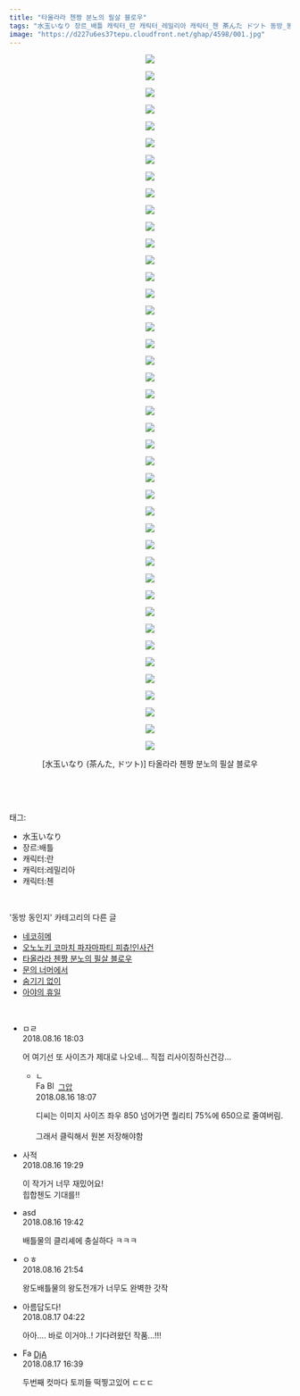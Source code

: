 ```yaml
---
title: "타올라라 첸짱 분노의 필살 블로우"
tags: "水玉いなり 장르_배틀 캐릭터_란 캐릭터_레밀리아 캐릭터_첸 茶んた ドツト 동방_동인지"
image: "https://d227u6es37tepu.cloudfront.net/ghap/4598/001.jpg"
---
```

<div class="article">
<p style="text-align: center; clear: none; float: none;"><img src="{{ site.imgserver6 }}/ghap/4598/001.jpg"/></p>
<p style="text-align: center; clear: none; float: none;"><img src="{{ site.imgserver6 }}/ghap/4598/002.jpg"/></p>
<p style="text-align: center; clear: none; float: none;"><img src="{{ site.imgserver6 }}/ghap/4598/003.jpg"/></p>
<p style="text-align: center; clear: none; float: none;"><img src="{{ site.imgserver6 }}/ghap/4598/004.jpg"/></p>
<p style="text-align: center; clear: none; float: none;"><img src="{{ site.imgserver6 }}/ghap/4598/005.jpg"/></p>
<p style="text-align: center; clear: none; float: none;"><img src="{{ site.imgserver6 }}/ghap/4598/006.jpg"/></p>
<p style="text-align: center; clear: none; float: none;"><img src="{{ site.imgserver6 }}/ghap/4598/007.jpg"/></p>
<p style="text-align: center; clear: none; float: none;"><img src="{{ site.imgserver6 }}/ghap/4598/008.jpg"/></p>
<p style="text-align: center; clear: none; float: none;"><img src="{{ site.imgserver6 }}/ghap/4598/009.jpg"/></p>
<p style="text-align: center; clear: none; float: none;"><img src="{{ site.imgserver6 }}/ghap/4598/010.jpg"/></p>
<p style="text-align: center; clear: none; float: none;"><img src="{{ site.imgserver6 }}/ghap/4598/011.jpg"/></p>
<p style="text-align: center; clear: none; float: none;"><img src="{{ site.imgserver6 }}/ghap/4598/012.jpg"/></p>
<p style="text-align: center; clear: none; float: none;"><img src="{{ site.imgserver6 }}/ghap/4598/013.jpg"/></p>
<p style="text-align: center; clear: none; float: none;"><img src="{{ site.imgserver6 }}/ghap/4598/014.jpg"/></p>
<p style="text-align: center; clear: none; float: none;"><img src="{{ site.imgserver6 }}/ghap/4598/015.jpg"/></p>
<p style="text-align: center; clear: none; float: none;"><img src="{{ site.imgserver6 }}/ghap/4598/016.jpg"/></p>
<p style="text-align: center; clear: none; float: none;"><img src="{{ site.imgserver6 }}/ghap/4598/017.jpg"/></p>
<p style="text-align: center; clear: none; float: none;"><img src="{{ site.imgserver6 }}/ghap/4598/018.jpg"/></p>
<p style="text-align: center; clear: none; float: none;"><img src="{{ site.imgserver6 }}/ghap/4598/019.jpg"/></p>
<p style="text-align: center; clear: none; float: none;"><img src="{{ site.imgserver6 }}/ghap/4598/020.jpg"/></p>
<p style="text-align: center; clear: none; float: none;"><img src="{{ site.imgserver6 }}/ghap/4598/021.jpg"/></p>
<p style="text-align: center; clear: none; float: none;"><img src="{{ site.imgserver6 }}/ghap/4598/022.jpg"/></p>
<p style="text-align: center; clear: none; float: none;"><img src="{{ site.imgserver6 }}/ghap/4598/023.jpg"/></p>
<p style="text-align: center; clear: none; float: none;"><img src="{{ site.imgserver6 }}/ghap/4598/024.jpg"/></p>
<p style="text-align: center; clear: none; float: none;"><img src="{{ site.imgserver6 }}/ghap/4598/025.jpg"/></p>
<p style="text-align: center; clear: none; float: none;"><img src="{{ site.imgserver6 }}/ghap/4598/026.jpg"/></p>
<p style="text-align: center; clear: none; float: none;"><img src="{{ site.imgserver6 }}/ghap/4598/027.jpg"/></p>
<p style="text-align: center; clear: none; float: none;"><img src="{{ site.imgserver6 }}/ghap/4598/028.jpg"/></p>
<p style="text-align: center; clear: none; float: none;"><img src="{{ site.imgserver6 }}/ghap/4598/029.jpg"/></p>
<p style="text-align: center; clear: none; float: none;"><img src="{{ site.imgserver6 }}/ghap/4598/030.jpg"/></p>
<p style="text-align: center; clear: none; float: none;"><img src="{{ site.imgserver6 }}/ghap/4598/031.jpg"/></p>
<p style="text-align: center; clear: none; float: none;"><img src="{{ site.imgserver6 }}/ghap/4598/032.jpg"/></p>
<p style="text-align: center; clear: none; float: none;"><img src="{{ site.imgserver6 }}/ghap/4598/033.jpg"/></p>
<p style="text-align: center; clear: none; float: none;"><img src="{{ site.imgserver6 }}/ghap/4598/034.jpg"/></p>
<p style="text-align: center; clear: none; float: none;"><img src="{{ site.imgserver6 }}/ghap/4598/035.jpg"/></p>
<p style="text-align: center; clear: none; float: none;"><img src="{{ site.imgserver6 }}/ghap/4598/036.jpg"/></p>
<p style="text-align: center; clear: none; float: none;"><img src="{{ site.imgserver6 }}/ghap/4598/037.jpg"/></p>
<p style="text-align: center; clear: none; float: none;"><img src="{{ site.imgserver6 }}/ghap/4598/038.jpg"/></p>
<p style="text-align: center; clear: none; float: none;"><img src="{{ site.imgserver6 }}/ghap/4598/039.jpg"/></p>
<p style="text-align: center; clear: none; float: none;"><img src="{{ site.imgserver6 }}/ghap/4598/040.jpg"/></p>
<p style="text-align: center; clear: none; float: none;"><img src="{{ site.imgserver6 }}/ghap/4598/041.jpg"/></p>
<p style="text-align: center; clear: none; float: none;"><img src="{{ site.imgserver6 }}/ghap/4598/042.jpg"/></p>
<p style="text-align: center; clear: none; float: none;">[水玉いなり (茶んた, ドツト)] 타올라라 첸짱 분노의 필살 블로우</p>
<p><br/></p>
</div><br/>
<div class="tagTrail">
<p>태그: </p>
<ul>
<li>水玉いなり</li>
<li>장르:배틀</li>
<li>캐릭터:란</li>
<li>캐릭터:레밀리아</li>
<li>캐릭터:첸</li>
</ul>
</div><br/>
<div class="another">
<p>'동방 동인지' 카테고리의 다른 글</p>
<ul>
<li><a href="/ghap_4602">네코히메</a></li>
<li><a href="/ghap_4599">오노노키 코마치 파자마파티 피츄!인사건</a></li>
<li><a href="/ghap_4598">타올라라 첸짱 분노의 필살 블로우</a></li>
<li><a href="/ghap_4595">문의 너머에서</a></li>
<li><a href="/ghap_4593">숨기기 없이</a></li>
<li><a href="/ghap_4591">아야의 휴일</a></li>
</ul>
</div><br/>
<div class="cb_module cb_fluid">
<div class="cb_wrt cb_profile">
<div class="comment">
<ul>
<li class="cb_thumb_off" id="comment15310203">
<div class="cb_comment_area">
<div class="cb_info_area">
<div class="cb_section">
<span class="cb_nick_name">ㅁㄹ</span>
</div>
<div class="cb_section">
<span class="cb_date">2018.08.16 18:03 </span>
</div>
</div>
<div class="cb_dsc_comment">
<p class="cb_dsc">
											어 여기선 또 사이즈가 제대로 나오네... 직접 리사이징하신건강...
										</p>
</div>
<ul>
<li class="cb_thumb_off" id="comment15310208">
<span class="cb_bu_subnode">ㄴ</span>
<div class="cb_comment_area">
<div class="cb_info_area">
<div class="cb_section">
<span class="cb_nick_name"><img alt="Favicon of https://ghaptouhou.tistory.com" height="16" onerror="this.onerror=null;this.parentNode.removeChild(this)" src="https://ghaptouhou.tistory.com/favicon.ico" width="16"/> <img alt="BlogIcon" height="16" onerror="this.parentNode.removeChild(this)" src="https://ghaptouhou.tistory.com/index.gif" width="16"/> <a href="https://ghaptouhou.tistory.com" onclick="return openLinkInNewWindow(this)"> 그압</a><span class="tistoryProfileLayerTrigger" onclick='TistoryProfile.show(event, this, {"title":"\uc800\uae30 \uc774\uac70 \ub098\uc911\uc5d0 \uc218\uc815 \uac00\ub2a5\ud558\ub098\uc694","url":"https:\/\/ghap.tistory.com","nickname":"\uadf8\uc555","items":[]}); return false;'></span></span>
</div>
<div class="cb_section">
<span class="cb_date">2018.08.16 18:07 </span>
</div>
</div>
<div class="cb_dsc_comment">
<p class="cb_dsc">
																디씨는 이미지 사이즈 좌우 850 넘어가면 퀄리티 75%에 650으로 줄여버림.<br/>
<br/>
그래서 클릭해서 원본 저장해야함
															</p>
</div>
</div>
</li>
</ul>
</div></li>
<li class="cb_thumb_off" id="comment15310253">
<div class="cb_comment_area">
<div class="cb_info_area">
<div class="cb_section">
<span class="cb_nick_name">사적</span>
</div>
<div class="cb_section">
<span class="cb_date">2018.08.16 19:29 </span>
</div>
</div>
<div class="cb_dsc_comment">
<p class="cb_dsc">
											이 작가거 너무 재밌어요!<br/>
힙합첸도 기대를!!
										</p>
</div>
</div></li>
<li class="cb_thumb_off" id="comment15310269">
<div class="cb_comment_area">
<div class="cb_info_area">
<div class="cb_section">
<span class="cb_nick_name">asd</span>
</div>
<div class="cb_section">
<span class="cb_date">2018.08.16 19:42 </span>
</div>
</div>
<div class="cb_dsc_comment">
<p class="cb_dsc">
											배틀물의 클리셰에 충실하다 ㅋㅋㅋ
										</p>
</div>
</div></li>
<li class="cb_thumb_off" id="comment15310349">
<div class="cb_comment_area">
<div class="cb_info_area">
<div class="cb_section">
<span class="cb_nick_name">ㅇㅎ</span>
</div>
<div class="cb_section">
<span class="cb_date">2018.08.16 21:54 </span>
</div>
</div>
<div class="cb_dsc_comment">
<p class="cb_dsc">
											왕도배틀물의 왕도전개가 너무도 완벽한 갓작
										</p>
</div>
</div></li>
<li class="cb_thumb_off" id="comment15310531">
<div class="cb_comment_area">
<div class="cb_info_area">
<div class="cb_section">
<span class="cb_nick_name">아름답도다!</span>
</div>
<div class="cb_section">
<span class="cb_date">2018.08.17 04:22 </span>
</div>
</div>
<div class="cb_dsc_comment">
<p class="cb_dsc">
											아아.... 바로 이거야..! 기다려왔던 작품...!!!
										</p>
</div>
</div></li>
<li class="cb_thumb_off" id="comment15310894">
<div class="cb_comment_area">
<div class="cb_info_area">
<div class="cb_section">
<span class="cb_nick_name"><img alt="Favicon of http://Trickster123@naver.com" height="16" onerror="this.onerror=null;this.parentNode.removeChild(this)" src="http://naver.com/favicon.ico" width="16"/> <a href="http://Trickster123@naver.com" onclick="return openLinkInNewWindow(this)">DjA</a></span>
</div>
<div class="cb_section">
<span class="cb_date">2018.08.17 16:39 </span>
</div>
</div>
<div class="cb_dsc_comment">
<p class="cb_dsc">
											두번째 컷마다 토끼들 떡찧고있어 ㄷㄷㄷ
										</p>
</div>
</div></li>
</ul>
</div>
</div><!-- commentList close -->
</div><br/>
